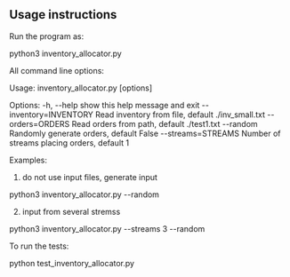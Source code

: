 # 

Usage instructions
------------------------------------------------------


Run the program as:

python3 inventory_allocator.py

All command line options:

Usage: inventory_allocator.py [options]

Options:
  -h, --help            show this help message and exit
  --inventory=INVENTORY
                        Read inventory from file, default ./inv_small.txt
  --orders=ORDERS       Read orders from path, default ./test1.txt
  --random              Randomly generate orders, default False
  --streams=STREAMS     Number of streams placing orders, default 1




Examples: 

1. do not use input files, generate input

python3 inventory_allocator.py --random

2. input from several stremss

python3 inventory_allocator.py --streams 3 --random


To run the tests:

python test_inventory_allocator.py





